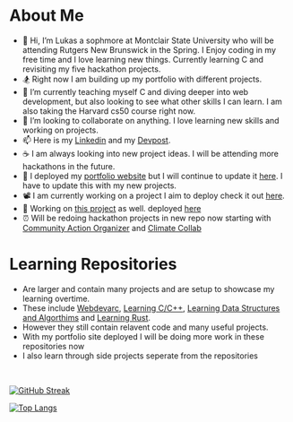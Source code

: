 # About Me 
- 👋 Hi, I’m Lukas a sophmore at Montclair State University who will be attending Rutgers New Brunswick in the Spring. I Enjoy coding in my free time and I love learning new things. Currently learning C and revisiting my five hackathon projects.
- 🏂 Right now I am building up my portfolio with different projects. 
- 🌱 I’m currently teaching myself C and diving deeper into web development, but also looking to see what other skills I can learn. I am also taking the Harvard cs50 course right now.
- 💞️ I’m looking to collaborate on anything. I love learning new skills and working on projects.
- 📫 Here is my [Linkedin](https://www.linkedin.com/in/lukas-frotton-07b79422b/) and my [Devpost](https://devpost.com/ljfrotton). 
- ☕ I am always looking into new project ideas. I will be attending more hackathons in the future.
- 📁 I deployed my [portfolio website](https://lukasjfrotton.netlify.app) but I will continue to update it [here](https://github.com/Lukefrotts227/portfolioLukasF). I have to update this with my new projects. 
- 📽️ I am currently working on a project I aim to deploy check it out [here](https://github.com/Lukefrotts227/lukasmanager101).
- 🚄 Working on [this project](https://github.com/Lukefrotts227/first-side-project) as well. deployed [here](https://side-project-pioneer.vercel.app/)
- ⏰ Will be redoing hackathon projects in new repo now starting with [Community Action Organizer](https://github.com/Lukefrotts227/CommunityActionOrganizer2.0) and [Climate Collab](https://github.com/Lukefrotts227/ClimateCollab2.0)
# Learning Repositories 
- Are larger and contain many projects and are setup to showcase my learning overtime.
- These include [Webdevarc](https://github.com/Lukefrotts227/webdevarc), [Learning C/C++](https://github.com/Lukefrotts227/learningC), [Learning Data Structures and Algorthims](https://github.com/Lukefrotts227/learningDataStructsandAlg) and [Learning Rust](https://github.com/Lukefrotts227/learningrust).
- However they still contain relavent code and many useful projects.
- With my portfolio site deployed I will be doing more work in these repositories now
- I also learn through side projects seperate from the repositories

<br>

<div><!-- .element: style="display: flex; flex-direction: row;" -->



<div> 


  
[![GitHub Streak](https://streak-stats.demolab.com?user=Lukefrotts227&theme=tokyonight-duo&border=EB18C4&background=45%2CEB2AC3%2CEB5454)](https://git.io/streak-stats)




</div>


<div>



[![Top Langs](https://github-readme-stats.vercel.app/api/top-langs/?username=Lukefrotts227)](https://github.com/anuraghazra/github-readme-stats)





</div> 



</div>

<!---
Lukefrotts227/Lukefrotts227 is a ✨ special ✨ repository because its `README.md` (this file) appears on your GitHub profile.
You can click the Preview link to take a look at your changes.
--->
